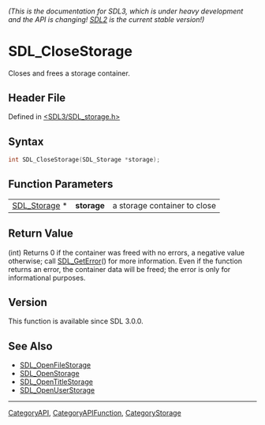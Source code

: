 ###### (This is the documentation for SDL3, which is under heavy development and the API is changing! [SDL2](https://wiki.libsdl.org/SDL2/) is the current stable version!)
# SDL_CloseStorage

Closes and frees a storage container.

## Header File

Defined in [<SDL3/SDL_storage.h>](https://github.com/libsdl-org/SDL/blob/main/include/SDL3/SDL_storage.h)

## Syntax

```c
int SDL_CloseStorage(SDL_Storage *storage);
```

## Function Parameters

|                              |             |                              |
| ---------------------------- | ----------- | ---------------------------- |
| [SDL_Storage](SDL_Storage) * | **storage** | a storage container to close |

## Return Value

(int) Returns 0 if the container was freed with no errors, a negative value
otherwise; call [SDL_GetError](SDL_GetError)() for more information. Even
if the function returns an error, the container data will be freed; the
error is only for informational purposes.

## Version

This function is available since SDL 3.0.0.

## See Also

- [SDL_OpenFileStorage](SDL_OpenFileStorage)
- [SDL_OpenStorage](SDL_OpenStorage)
- [SDL_OpenTitleStorage](SDL_OpenTitleStorage)
- [SDL_OpenUserStorage](SDL_OpenUserStorage)

----
[CategoryAPI](CategoryAPI), [CategoryAPIFunction](CategoryAPIFunction), [CategoryStorage](CategoryStorage)


